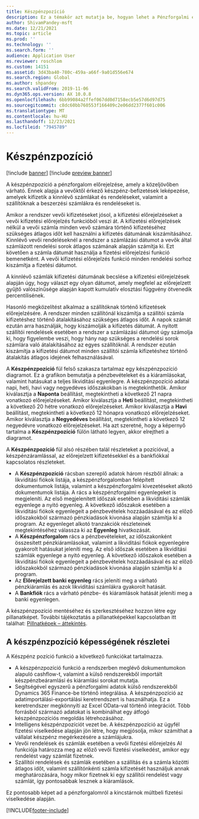 ```yaml
---
title: Készpénzpozíció
description: Ez a témakör azt mutatja be, hogyan lehet a Pénzforgalmi előrejelzési funkció egy szervezet készpénzpozícióját egy adott időpontra megjósolni. Leírja a különböző időszakok előrejelzésének megjelenítésére használható beállításokat is.
author: ShivamPandey-msft
ms.date: 12/21/2021
ms.topic: article
ms.prod: ''
ms.technology: ''
ms.search.form: ''
audience: Application User
ms.reviewer: roschlom
ms.custom: 14151
ms.assetid: 3d43ba40-780c-459a-a66f-9a01d556e674
ms.search.region: Global
ms.author: shpandey
ms.search.validFrom: 2019-11-06
ms.dyn365.ops.version: AX 10.0.8
ms.openlocfilehash: 6bb99084a2ffef067dd0d7158ecb5e57d6d97d75
ms.sourcegitcommit: c8dc60bb760553f166409c2e06dd2377f601c006
ms.translationtype: MT
ms.contentlocale: hu-HU
ms.lasthandoff: 12/23/2021
ms.locfileid: "7945789"
---
```

# <a name="cash-position"></a>Készpénzpozíció

[!include [banner](../includes/banner.md)]
[!include [preview banner](../includes/preview-banner.md)]

A készpénzpozíció a pénzforgalom előrejelzése, amely a közeljövőben várható. Ennek alapja a vevőktől érkező készpénz-befizetések leképezése, amelyek kifizetik a kinnlévő számlákat és rendeléseket, valamint a szállítóknak a beszerzési számlákra és rendeléseket is.

Amikor a rendszer vevői kifizetéseket jósol, a kifizetési előrejelzéseket a vevői kifizetési előrejelzés funkcióból veszi át. A kifizetési előrejelzések nélkül a vevői számla minden vevő számára történő kifizetéséhez szükséges átlagos időt kell használni a kifizetés dátumának kiszámításához. Kinnlévő vevői rendeléseknél a rendszer a számlázási dátumot a vevők által számlázott rendelési sorok átlagos számának alapján számítja ki. Ezt követően a számla dátumát használja a fizetési előrejelzési funkció bemenetként. A vevői kifizetési előrejelzés funkció minden rendelési sorhoz kiszámítja a fizetési dátumot. 

A kinnlévő számlák kifizetési dátumának becslése a kifizetési előrejelzések alapján úgy, hogy választ egy olyan dátumot, amely megfelel az előrejelzett gyűjtő valószínűsége alapján kapott kumulatív elosztási függvény ötvenedik percentilisének.

Hasonló megközelítést alkalmaz a szállítóknak történő kifizetések előrejelzésére. A rendszer minden szállítónál kiszámítja a szállítói számla kifizetéshez történő átalakításához szükséges átlagos időt. A napok számát ezután arra használják, hogy kiszámolják a kifizetés dátumát. A nyitott szállítói rendelések esetében a rendszer a számlázási dátumot úgy számolja ki, hogy figyelembe veszi, hogy hány nap szükséges a rendelési sorok számlára való átalakításához az egyes szállítóknál. A rendszer ezután kiszámítja a kifizetési dátumot minden szállítói számla kifizetéshez történő átalakítás átlagos idejének felhasználásával.

A **Készpénzpozíció** fül felső szakasza tartalmaz egy készpénzpozíció diagramot. Ez a grafikon bemutatja a pénzbevételeket és a kiáramlásokat, valamint hatásukat a teljes likviditási egyenlegre. A készpénzpozíció adatai napi, heti, havi vagy negyedéves időszakokban is megtekinthetők. Amikor kiválasztja a **Naponta** beállítást, megtekintheti a következő 21 napra vonatkozó előrejelzéseket. Amikor kiválasztja a **Heti** beállítást, megtekintheti a következő 20 hétre vonatkozó előrejelzéseket. Amikor kiválasztja a **Havi** beállítást, megtekintheti a következő 12 hónapra vonatkozó előrejelzéseket. Amikor kiválasztja a **Negyedéves** beállítást, megtekintheti a következő 12 negyedévre vonatkozó előrejelzéseket. Ha azt szeretné, hogy a képernyő tartalma a **Készpénzpozíció** fülön látható legyen, akkor elrejtheti a diagramot.

A **Készpénzpozíció** fül alsó részében talál részleteket a pozícióval, a készpénzáramlással, az előrejelzett kifizetésekkel és a bankfiókkal kapcsolatos részleteket.

- A **Készpénzpozíció** rácsban szereplő adatok három részből állnak: a likviditási fiókok listája, a készpénzforgalomban felépített dokumentumok listája, valamint a készpénzforgalmi kivezetéseket alkotó dokumentumok listája. A rács a készpénzforgalmi egyenlegeket is megjeleníti. Az első megjelenített időszak esetében a likviditási számlák egyenlege a nyitó egyenleg. A következő időszakok esetében a likviditási fiókok egyenlegeit a pénzbevételek hozzáadásával és az előző időszakokból származó pénzkiadások kivonása alapján számítja ki a program. Az egyenleget alkotó tranzakciók részleteinek megtekintéséhez válassza ki az **Egyenleg** hivatkozását.
- A **Készpénzforgalom** rács a pénzbevételeket, az időszakonként összesített pénzkiáramlásokat, valamint a likviditási fiókok egyenlegére gyakorolt hatásukat jeleníti meg. Az első időszak esetében a likviditási számlák egyenlege a nyitó egyenleg. A következő időszakok esetében a likviditási fiókok egyenlegeit a pénzbevételek hozzáadásával és az előző időszakokból származó pénzkiadások kivonása alapján számítja ki a program.
- Az **Előrejelzett banki egyenleg** rács jeleníti meg a várható pénzkiáramlás és azok likviditási számlákra gyakorolt hatását.
- A **Bankfiók** rács a várható pénzbe- és kiáramlások hatását jeleníti meg a banki egyenlegen.

A készpénzpozíció mentéséhez és szerkesztéséhez hozzon létre egy pillanatképet. További tájékoztatás a pillanatképekkel kapcsolatban itt találhat: [Pillnatképek – áttekintés](payment-snapshots.md).

## <a name="details-of-the-cash-position-capability"></a>A készpénzpozíció képességének részletei 

A Készpénz pozíció funkció a következő funkciókat tartalmazza. 

- A készpénzpozíció funkció a rendszerben meglévő dokumentumokon alapuló cashflow-t, valamint a külső rendszerekből importált készpénzbeáramlási és kiáramlási sorokat mutatja.
- Segítségével egyszerű a pénzforgalmi adatok külső rendszerekből Dynamics 365 Finance-be történő integrálása. A készpénzpozíció az adatimportálási-exportálási keretrendszert is használhatja. Ez a keretrendszer megkönnyíti az Excel OData-val történő integrációt. Több forrásból származó adatokat is kombinálhat egy átfogó készpénzpozíciós megoldás létrehozásához.
- Intelligens készpénzpozíciót vezet be. A készpénzpozíció az ügyfél fizetési viselkedése alapján jön létre, hogy megjósolja, mikor számíthat a vállalat készpénz megérkezésére a számlájukra.
- Vevői rendelések és számlák esetében a vevői fizetési előrejelzés AI funkciója határozza meg az előző vevői fizetési viselkedést, amikor egy rendelést vagy számlát fizetnek.
- Szállítói rendelések és számlák esetében a szállítás és a számla közötti átlagos időt, valamint szállítónkénti számla kifizetését használjuk annak meghatározására, hogy mikor fizetnek ki egy szállítói rendelést vagy számlát, így pontosabbak lesznek a kiáramlások.

Ez pontosabb képet ad a pénzforgalomról a kincstárnok múltbeli fizetési viselkedése alapján. 

[!INCLUDE[footer-include](../../includes/footer-banner.md)]
